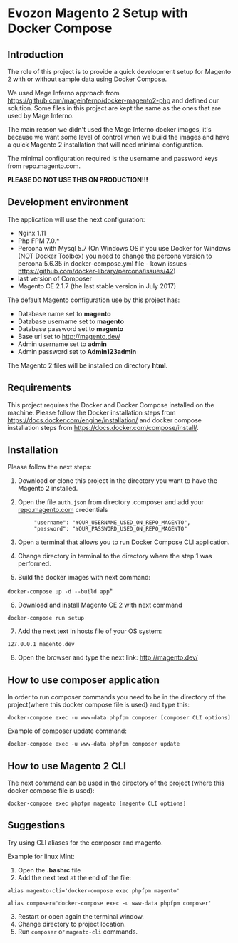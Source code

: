 # Evozon Magento 2 Setup with Docker Compose

## Introduction

The role of this project is to provide a quick development setup for Magento 2 with or without sample data using Docker Compose.

We used Mage Inferno approach from https://github.com/mageinferno/docker-magento2-php and defined our solution. Some files in this project are kept the same as the ones that are used by Mage Inferno.

The main reason we didn't used the Mage Inferno docker images, it's because we want some level of control when we build the images and have a quick Magento 2 installation that will need minimal configuration.

The minimal configuration required is the username and password keys from repo.magento.com.

**PLEASE DO NOT USE THIS ON PRODUCTION!!!**

## Development environment

The application will use the next configuration:
* Nginx 1.11
* Php FPM 7.0.*
* Percona with Mysql 5.7 (On Windows OS if you use Docker for Windows (NOT Docker Toolbox) you need to change the percona version to percona:5.6.35 in docker-compose.yml file - kown issues - https://github.com/docker-library/percona/issues/42)
* last version of Composer
* Magento CE 2.1.7 (the last stable version in July 2017)

The default Magento configuration use by this project has:
* Database name set to __magento__
* Database username set to __magento__
* Database password set to __magento__
* Base url set to http://magento.dev/
* Admin username set to __admin__
* Admin password set to __Admin123admin__

The Magento 2 files will be installed on directory __html__.

## Requirements

This project requires the Docker and Docker Compose installed on the machine. Please follow the Docker installation steps from https://docs.docker.com/engine/installation/ and docker compose installation steps from https://docs.docker.com/compose/install/.

## Installation

Please follow the next steps:
1. Download or clone this project in the directory you want to have the Magento 2 installed.
2. Open the file `auth.json` from directory .composer and add your [repo.magento.com](http://devdocs.magento.com/guides/v2.0/install-gde/prereq/connect-auth.html) credentials

            "username": "YOUR_USERNAME_USED_ON_REPO_MAGENTO",
            "password": "YOUR_PASSWORD_USED_ON_REPO_MAGENTO"

3. Open a terminal that allows you to run Docker Compose CLI application.
4. Change directory in terminal to the directory where the step 1 was performed.
5. Build the docker images with next command:

`docker-compose up -d --build app`*

6. Download and install Magento CE 2 with next command

`docker-compose run setup`

7. Add the next text in hosts file of your OS system:

`127.0.0.1 magento.dev`

8. Open the browser and type the next link: http://magento.dev/


## How to use composer application

In order to run composer commands you need to be in the directory of the project(where this docker compose file is used) and type this:

`docker-compose exec -u www-data phpfpm composer [composer CLI options]`

Example of composer update command:

`docker-compose exec -u www-data phpfpm composer update`

## How to use Magento 2 CLI

The next command can be used in the directory of the project (where this docker compose file is used):

`docker-compose exec phpfpm magento [magento CLI options]`


## Suggestions
Try using CLI aliases for the composer and magento.

Example for linux Mint:

 1. Open the __.bashrc__ file
 2. Add the next text at the end of the file:

`alias magento-cli='docker-compose exec phpfpm magento'`

`alias composer='docker-compose exec -u www-data phpfpm composer'`

 3. Restart or open again the terminal window.
 4. Change directory to project location.
 5. Run `composer` or `magento-cli` commands.
 

